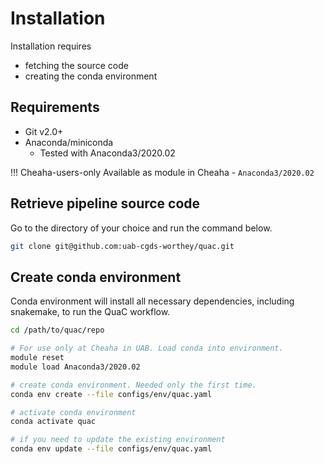 # Installation

Installation requires

- fetching the source code
- creating the conda environment

## Requirements

- Git v2.0+
- Anaconda/miniconda
    - Tested with Anaconda3/2020.02

!!! Cheaha-users-only 
    Available as module in Cheaha - `Anaconda3/2020.02`


## Retrieve pipeline source code

Go to the directory of your choice and run the command below.

```sh
git clone git@github.com:uab-cgds-worthey/quac.git
```


## Create conda environment

Conda environment will install all necessary dependencies, including snakemake, to run the QuaC workflow.

```sh
cd /path/to/quac/repo

# For use only at Cheaha in UAB. Load conda into environment.
module reset
module load Anaconda3/2020.02

# create conda environment. Needed only the first time.
conda env create --file configs/env/quac.yaml

# activate conda environment
conda activate quac

# if you need to update the existing environment
conda env update --file configs/env/quac.yaml
```
